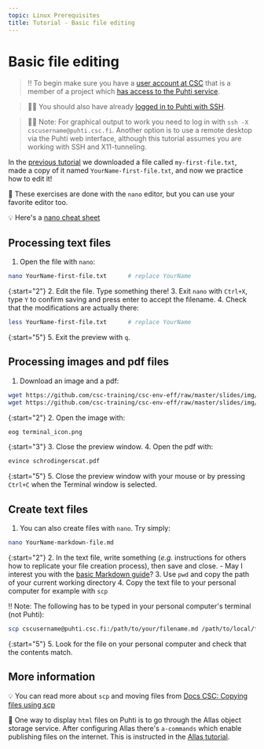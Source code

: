 ```yaml
---
topic: Linux Prerequisites
title: Tutorial - Basic file editing
---
```


# Basic file editing

> ‼️ To begin make sure you have a [user account at CSC](https://docs.csc.fi/accounts/how-to-create-new-user-account/) that is a member of a project which [has access to the Puhti service](https://docs.csc.fi/accounts/how-to-add-service-access-for-project/).

> ☝🏻 You should also have already [logged in to Puhti with SSH](https://csc-training.github.io/csc-env-eff/hands-on/connecting/ssh-puhti.html).

> ☝🏻 Note: For graphical output to work you need to log in with `ssh -X cscusername@puhti.csc.fi`. Another option is to use a remote desktop via the Puhti web interface, although this tutorial assumes you are working with SSH and X11-tunneling.

In the [previous tutorial](https://csc-training.github.io/csc-env-eff/hands-on/linux_prerequisites/basic-linux-commands.html) we downloaded a file called `my-first-file.txt`, made a copy of it named `YourName-first-file.txt`, and now we practice how to edit it!

💬 These exercises are done with the `nano` editor, but you can use your favorite editor too.

💡 Here's a [nano cheat sheet](https://www.nano-editor.org/dist/latest/cheatsheet.html)

## Processing text files

1. Open the file with `nano`:

```bash
nano YourName-first-file.txt      # replace YourName
```

{:start="2"}
2. Edit the file. Type something there!
3. Exit `nano` with `Ctrl+X`, type `Y` to confirm saving and press enter to accept the filename.
4. Check that the modifications are actually there:

```bash
less YourName-first-file.txt      # replace YourName
```

{:start="5"}
5. Exit the preview with `q`.

## Processing images and pdf files

1. Download an image and a pdf:

```bash
wget https://github.com/csc-training/csc-env-eff/raw/master/slides/img/terminal_icon.png
wget https://github.com/csc-training/csc-env-eff/raw/master/slides/img/schrodingerscat.pdf
```

{:start="2"}
2. Open the image with:

```bash
eog terminal_icon.png
```

{:start="3"}
3. Close the preview window.
4. Open the pdf with:

```bash
evince schrodingerscat.pdf
```

{:start="5"}
5. Close the preview window with your mouse or by pressing `Ctrl+C` when the Terminal window is selected.

## Create text files

1. You can also create files with `nano`. Try simply:

```bash
nano YourName-markdown-file.md
```

{:start="2"}
2. In the text file, write something (*e.g.* instructions for others how to replicate your file creation process), then save and close.
    - May I interest you with the [basic Markdown guide](https://www.markdownguide.org/basic-syntax/)?
3. Use `pwd` and copy the path of your current working directory
4. Copy the text file to your personal computer for example with `scp`

‼️ Note: The following has to be typed in your personal computer's terminal (not Puhti):

```bash
scp cscusername@puhti.csc.fi:/path/to/your/filename.md /path/to/local/folder
```

{:start="5"}
5. Look for the file on your personal computer and check that the contents match.

## More information

💡 You can read more about `scp` and moving files from [Docs CSC: Copying files using scp](https://docs.csc.fi/data/moving/scp/)

💬 One way to display `html` files on Puhti is to go through the Allas object storage service. After configuring Allas there's `a-commands` which enable publishing files on the internet. This is instructed in the [Allas tutorial](https://csc-training.github.io/csc-env-eff/hands-on/allas/tutorial_allas-file-transfer.html).
